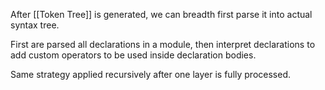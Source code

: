 After [[Token Tree]] is generated, we can breadth first parse it into actual syntax tree.

First are parsed all declarations in a module, then interpret declarations to add custom operators to be used inside declaration bodies.

Same strategy applied recursively after one layer is fully processed.

